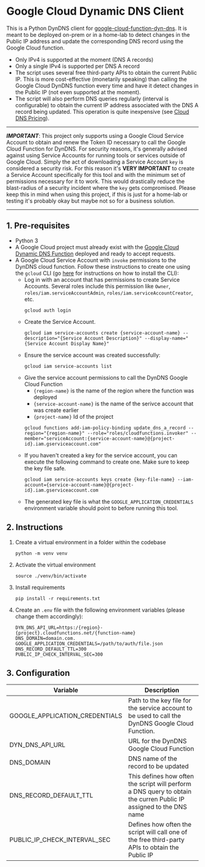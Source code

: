# Google Cloud Dynamic DNS Client

This is a Python DynDNS client for [google-cloud-function-dyn-dns](https://github.com/mobejm/google-cloud-functions-dyn-dns). It is meant to be deployed on-prem or in a home-lab to detect changes in the Public IP address and update the corresponding DNS record using the Google Cloud function.

- Only IPv4 is supported at the moment (DNS A records)
- Only a single IPv4 is supported per DNS A record
- The script uses several free third-party APIs to obtain the current Public IP. This is more cost-effective (monetarily speaking) than calling the Google Cloud DynDNS function every time and have it detect changes in the Public IP (not even supported at the moment).
- The script will also perform DNS queries regularly (interval is configurable) to obtain the current IP address associated with the DNS A record being updated. This operation is quite inexpensive (see [Cloud DNS Pricing](https://cloud.google.com/dns/pricing)). 

---

***IMPORTANT***: This project only supports using a Google Cloud Service Account to obtain and renew the Token ID necessary to call the Google Cloud Function for DynDNS. For security reasons, it's generally advised against using Service Accounts for running tools or services outside of Google Cloud. Simply the act of downloading a Service Account `key` is considered a security risk. For this reason it's **VERY IMPORTANT** to create a Service Account specifically for this tool and with the minimum set of permissions necessary for it to work. This would drastically reduce the blast-radius of a security incident where the `key` gets compromised. Please keep this in mind when using this project, if this is just for a home-lab or testing it's probably okay but maybe not so for a business solution.

---

## 1. Pre-requisites

- Python 3
- A Google Cloud project must already exist with the [Google Cloud Dynamic DNS Function]((https://github.com/mobejm/google-cloud-functions-dyn-dns)) deployed and ready to accept requests.
- A Google Cloud Service Account with `invoke` permissions to the DynDNS cloud function. Follow these instructions to create one using the `gcloud` CLI (go [here](https://cloud.google.com/sdk/docs/install-sdk) for instructions on how to install the CLI):
    - Log in with an account that has permissions to create Service Accounts. Several roles include this permission like `Owner`, `roles/iam.serviceAccountAdmin`, `roles/iam.serviceAccountCreator`, etc.
        ```
        gcloud auth login 
        ```
    - Create the Service Account.
        ```
        gcloud iam service-accounts create {service-account-name} --description="{Service Account Description}" --display-name="{Service Account Display Name}"
        ```
    - Ensure the service account was created successfully:
        ```
        gcloud iam service-accounts list
        ```
    - Give the service account permissions to call the DynDNS Google Cloud Function
        - `{region-name}` is the name of the region where the function was deployed
        - `{service-account-name}` is the name of the serivce account that was create earlier
        - `{project-name}` Id of the project
        ```
        gcloud functions add-iam-policy-binding update_dns_a_record --region="{region-name}" --role="roles/cloudfunctions.invoker" --member="serviceAccount:{service-account-name}@{project-id}.iam.gserviceaccount.com"
        ```
    - If you haven't created a key for the service account, you can execute the following command to create one. Make sure to keep the key file safe.
        ```
        gcloud iam service-accounts keys create {key-file-name} --iam-account={service-account-name}@{project-id}.iam.gserviceaccount.com
        ```
    - The generated key file is what the `GOOGLE_APPLICATION_CREDENTIALS` environment variable should point to before running this tool.

## 2. Instructions

1. Create a virtual environment in a folder within the codebase
    ```
    python -m venv venv
    ```
1. Activate the virtual environment
    ```
    source ./venv/bin/activate
    ```
1. Install requirements
    ```
    pip install -r requirements.txt
    ```
1. Create an `.env` file with the following environment variables (please change them accordingly):
    ```
    DYN_DNS_API_URL=https:/{region}-{project}.cloudfunctions.net/{function-name}
    DNS_DOMAIN=domain.com.
    GOOGLE_APPLICATION_CREDENTIALS=/path/to/auth/file.json
    DNS_RECORD_DEFAULT_TTL=300
    PUBLIC_IP_CHECK_INTERVAL_SEC=300
    ```

## 3. Configuration

| Variable                       | Description |
| ------------------------------ | ----------- |
| GOOGLE_APPLICATION_CREDENTIALS | Path to the key file for the service account to be used to call the DynDNS Google Cloud Function. |
| DYN_DNS_API_URL                | URL for the DynDNS Google Cloud Function |
| DNS_DOMAIN                     | DNS name of the record to be updated |
| DNS_RECORD_DEFAULT_TTL         | This defines how often the script will perform a DNS query to obtain the curren Public IP assigned to the DNS name |
| PUBLIC_IP_CHECK_INTERVAL_SEC   | Defines how often the script will call one of the free third-party APIs to obtain the Public IP |
